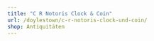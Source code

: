 ```yaml
---
title: "C R Notoris Clock & Coin"
url: /doylestown/c-r-notoris-clock-und-coin/
shop: Antiquitäten
---
```

